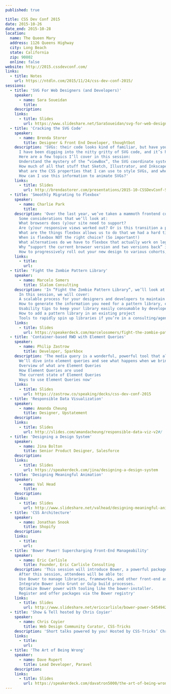 ```yaml
---
published: true

title: CSS Dev Conf 2015
date: 2015-10-26
date_end: 2015-10-28
location:
  name: The Queen Mary
  address: 1126 Queens Highway
  city: Long Beach
  state: California
  zip: 90802
  online: false
website: http://2015.cssdevconf.com/
links:
  - title: Notes
    url: https://ntdln.com/2015/11/24/css-dev-conf-2015/
sessions:
  - title: 'SVG For Web Designers (and Developers)'
    speaker:
      - name: Sara Soueidan
        title:
    description:
    links:
      - title: Slides
        url: https://www.slideshare.net/SaraSoueidan/svg-for-web-designers-and-developers
  - title: 'Cracking the SVG Code'
    speaker:
      - name: Brenda Storer
        title: Designer & Front End Developer, thoughtbot
    description: 'SVGs: their code looks kind of familiar, but have you ever tried to edit the code and end up breaking the whole darn thing?
      I have been digging into the nitty gritty of SVG code, and it’s helped me optimize my own SVGs and get started more quickly with libraries that work with SVGs like d3 and snap.svg.
      Here are a few topics I’ll cover in this session:
      Understand the mystery of the “viewBox”, the SVG coordinate system and viewport, even what all those numbers and punctuation within a “path” actually mean.
      How much of all that stuff that Sketch, Illustrator, and Inkscape exports out is actually needed, and what does it do? (“xlmns”, “enable-background”, etc.)
      What are the CSS properties that I can use to style SVGs, and when, how, and why?
      How can I use this information to animate SVGs?'
    links:
      - title: Slides
        url: http://brendastorer.com/presentations/2015-10-CSSDevConf-SVGs/#intro
  - title: 'Smoothly Migrating to Flexbox'
    speaker:
      - name: Charlie Park
        title:
    description: 'Over the last year, we’ve taken a mammoth frontend codebase and revamped it, making it load more rapidly and reliably. I’d love to share how we used flexbox to help our designers, engineers, and users all have a better experience.
      Some considerations that we’ll look at:
      What browsers does (y)our site need to support?
      Are (y)our responsive views worked out? Or is this transition a part of that process?
      What are the things flexbox allows us to do that we had a hard time with before?
      When is flexbox NOT the right choice? (So important!)
      What alternatives do we have to flexbox that actually work on legacy browsers?
      Why “support the current browser version and two versions back” is actually fairly poor for determining your minimum-browser-required floor.
      How to progressively roll out your new design to various cohorts, so you can easily rollback if disaster strikes.'
    links:
      - title:
        url:
  - title: 'Fight the Zombie Pattern Library'
    speaker:
      - name: Marcelo Somers
        title: Slalom Consulting
    description: 'In “Fight the Zombie Pattern Library”, we’ll look at the repeatable processes that Slalom Consulting in Dallas, TX is using to “build a tiny Bootstrap” for every client and keep developers using them every day – processes you can take back and implement tomorrow.
      In this session, we will cover:
      A scalable process for your designers and developers to maintain a living style guide
      How to generate the information you need for a pattern library, especially if being handed designs to work with
      Usability tips to keep your library easily consumable by developers
      How to add a pattern library in an existing project
      Tools to rapidly spin up libraries if you’re in a consulting/agency environment'
    links:
      - title: Slides
        url: https://speakerdeck.com/marcelosomers/fight-the-zombie-pattern-library-css-dev-conf-2015
  - title: 'Container-based RWD with Element Queries'
    speaker:
      - name: Philip Zastrow
        title: Developer, Sparkbox
    description: 'The media query is a wonderful, powerful tool that allow us to make transformable websites for devices all shapes and sizes. Sometimes though, a more granular level of control is needed to make the content fit its context.
      We’ll dive into element queries and see what happens when we bring responsive principles to the components of a page.
      Overview of what are Element Queries
      How Element Queries are used
      The current state of Element Queries
      Ways to use Element Queries now'
    links:
      - title: Slides
        url: https://zastrow.co/speaking/decks/css-dev-conf-2015
  - title: 'Responsible Data Visualization'
    speaker:
      - name: Amanda Cheung
        title: Designer, Upstatement
    description:
    links:
      - title: Slides
        url: http://slides.com/amandacheung/responsible-data-viz-v2#/
  - title: 'Designing a Design System'
    speaker:
      - name: Jina Bolton
        title: Senior Product Designer, Salesforce
    description:
    links:
      - title: Slides
        url: https://speakerdeck.com/jina/designing-a-design-system
  - title: 'Designing Meaningful Animation'
    speaker:
      - name: Val Head
        title:
    description:
    links:
      - title: Slides
        url: http://www.slideshare.net/valhead/designing-meaningful-animation
  - title: 'CSS Architecture'
    speaker:
      - name: Jonathan Snook
        title: Shopify
    description:
    links:
      - title:
        url:
  - title: 'Bower Power! Supercharging Front-End Manageability'
    speaker:
      - name: Eric Carlisle
        title: Founder, Eric Carlisle Consulting
    description: 'This session will introduce Bower, a powerful package manager for libraries, frameworks, and all things front-end. We will cover basic Bower usage, integration into Grunt & Gulp build processes, tooling, and registering custom packages to be used by anyone.
      After this session, attendees will be able to:
      Use Bower to manage libraries, frameworks, and other front-end assets.
      Integrate Bower into Grunt or Gulp build processes.
      Optimize Bower power with tooling like the bower-installer.
      Register and offer packages via the Bower registry'
    links:
      - title: Slides
        url: http://www.slideshare.net/ericcarlisle/bower-power-54549427
  - title: 'Show & Tell hosted by Chris Coyier'
    speaker:
      - name: Chris Coyier
        title: Web Design Community Curator, CSS-Tricks
    description: 'Short talks powered by you! Hosted by CSS-Tricks’ Chris Coyier.'
    links:
      - title:
        url:
  - title: 'The Art of Being Wrong'
    speaker:
      - name: Dave Rupert
        title: Lead Developer, Paravel
    description:
    links:
      - title: Slides
        url: https://speakerdeck.com/davatron5000/the-art-of-being-wrong
---
```

